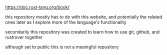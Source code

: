 https://doc.rust-lang.org/book/

this repository mostly has to do with this website, and potentially the related ones later as I explore more of the language's functionality

secondarily this repository was created to learn how to use git, github, and rustrover together



although set to public this is not a meaingful repository
